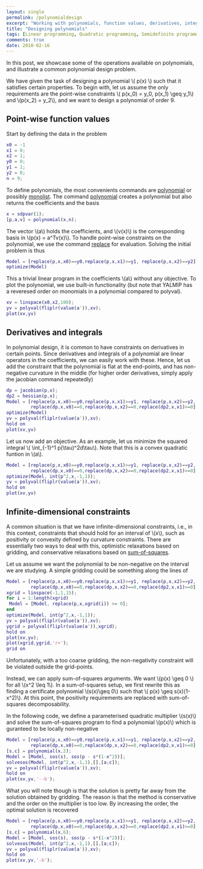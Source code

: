 ```yaml
---
layout: single
permalink: /polynomialdesign
excerpt: "Working with polynomials, function values, derivatives, integrals and their properties"
title: "Designing polynomials"
tags: [Linear programming, Quadratic programming, Semidefinite programming, Sum-of-squares programming]
comments: true
date: 2018-02-16
---
```



In this post, we showcase some of the operations available on polynomials, and illustrate a common polynomial design problem.

We have given the task of designing a polynomial \\( p(x) \\) such that it satisfies certain properties. To begin with, let us assume the only requirements are the point-wise constraints \\(  p(x_0) = y_0,  p(x_1) \geq y_1\\) and \\(p(x_2) = y_2\\), and we want to design a polynomial of order 9.

## Point-wise function values

Start by defining the data in the problem

````matlab
x0 = -1
x1 = 0;
x2 = 1;
y0 = 0;
y1 = 1;
y2 = 0;
n = 9;
````

To define polynomials, the most convenients commands are [polynomial](/commands/polynomial) or possibly [monolist](/commands/monolist). The command [polynomial](/commands/polynomial) creates a polynomial but also returns the coefficients and the basis

````matlab
x = sdpvar(1);
[p,a,v] = polynomial(x,n);
````

The vector \\(a\\) holds the coefficients, and \\(v(x)\\) is the corresponding basis in \\(p(x) = a^Tv(x)\\). To handle point-wise constraints on the polynomial, we use the command [replace](/commands/polynomial) for evaluation. Solving the initial problem is thus

````matlab
Model = [replace(p,x,x0)==y0,replace(p,x,x1)>=y1, replace(p,x,x2)==y2];
optimize(Model)
````

This a trivial linear program in the coefficients \\(a\\) without any objective. To plot the polynomial, we use built-in functionality (but note that YALMIP has a reveresed order on monomials in a polynomial compared to polyval).

````matlab
xv = linspace(x0,x2,100);
yv = polyval(fliplr(value(a')),xv);
plot(xv,yv)
````

## Derivatives and integrals

In polynomial design, it is common to have constraints on derivatives in certain points. Since derivatives and integrals of a polynomial are linear operators in the coefficients, we can easily work with these. Hence, let us add the constraint that the polynomial is flat at the end-points, and has non-negative curvature in the middle (for higher order derivatives, simply apply the jacobian command repeatedly)

````matlab
dp = jacobian(p,x);
dp2 = hessian(p,x);
Model = [replace(p,x,x0)==y0,replace(p,x,x1)>=y1, replace(p,x,x2)==y2,
         replace(dp,x,x0)==0,replace(dp,x,x2)==0,replace(dp2,x,x1)>=0];
optimize(Model)
yv = polyval(fliplr(value(a')),xv);
hold on
plot(xv,yv)
````

Let us now add an objective. As an example, let us minimize the squared integral \\( \int_{-1}^1 p(\tau)^2d\tau\\). Note that this is a convex quadratic funtion in \\(a\\).

````matlab
Model = [replace(p,x,x0)==y0,replace(p,x,x1)>=y1, replace(p,x,x2)==y2,
         replace(dp,x,x0)==0,replace(dp,x,x2)==0,replace(dp2,x,x1)>=0];
optimize(Model, int(p^2,x,-1,1));
yv = polyval(fliplr(value(a')),xv);
hold on
plot(xv,yv)
````



## Infinite-dimensional constraints

A common situation is that we have infinite-dimensional constraints, i.e., in this context, constraints that should hold for an interval of \\(x\\), such as positivity or convexity defined by curvature constraints. There are essentially two ways to deal with this, optimistic relaxations based on gridding, and conservative relaxations based on [sum-of-squares](/tutorial/sumofsquaresprogramming/).

Let us assume we want the polynomial to be non-negative on the interval we are studying. A simple gridding could be something along the lines of

````matlab
Model = [replace(p,x,x0)==y0,replace(p,x,x1)>=y1, replace(p,x,x2)==y2,
         replace(dp,x,x0)==0,replace(dp,x,x2)==0,replace(dp2,x,x1)>=0];
xgrid = linspace(-1,1,15);     
for i = 1:length(xgrid)
 Model = [Model, replace(p,x,xgrid(i)) >= 0];
end
optimize(Model, int(p^2,x,-1,1));
yv = polyval(fliplr(value(a')),xv);
ygrid = polyval(fliplr(value(a')),xgrid);
hold on
plot(xv,yv);
plot(xgrid,ygrid,'r+');
grid on
````

Unfortunately, with a too coarse gridding, the non-negativity constraint will be violated outside the grid-points.

Instead, we can apply sum-of-squares arguments. We want \\(p(x) \geq 0 \\) for all \\(x^2 \leq 1\\). In a sum-of-squares setup, we first rewrite this as finding a certificate polynomial \\(s(x)\geq 0\\) such that \\( p(x) \geq s(x)(1-x^2)\\). At this point, the positivity requirements are replaced with sum-of-squares decomposability.

In the following code, we define a parameterised quadratic multiplier \\(s(x)\\) and solve the sum-of-squares program to find a polynomial \\(p(x)\\) which is guranteed to be locally non-negative

````matlab
Model = [replace(p,x,x0)==y0,replace(p,x,x1)>=y1, replace(p,x,x2)==y2,
         replace(dp,x,x0)==0,replace(dp,x,x2)==0,replace(dp2,x,x1)>=0];
[s,c] = polynomial(x,2);
Model = [Model, sos(s), sos(p - s*(1-x^2))];
solvesos(Model, int(p^2,x,-1,1),[],[a;c]);
yv = polyval(fliplr(value(a')),xv);
hold on
plot(xv,yv,'--b');
````

What you will note though is that the solution is pretty far away from the solution obtained by gridding. The reason is that the method is conservative and the order on the multiplier is too low. By increasing the order, the optimal solution is recovered

````matlab
Model = [replace(p,x,x0)==y0,replace(p,x,x1)>=y1, replace(p,x,x2)==y2,
         replace(dp,x,x0)==0,replace(dp,x,x2)==0,replace(dp2,x,x1)>=0];
[s,c] = polynomial(x,6);
Model = [Model, sos(s), sos(p - s*(1-x^2))];
solvesos(Model, int(p^2,x,-1,1),[],[a;c]);
yv = polyval(fliplr(value(a')),xv);
hold on
plot(xv,yv,'-b');
````
